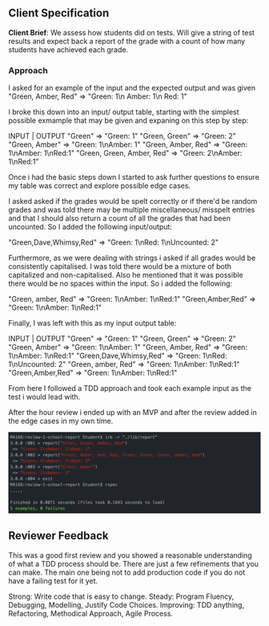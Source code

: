 

## Client Specification

**Client Brief**: We assess how students did on tests. Will give a string of test results and expect back a report of the grade with a count of how many students have achieved each grade.

### Approach

I asked for an example of the input and the expected output and was given "Green, Amber, Red" ⇒ "Green: 1\n Amber: 1\n Red: 1"

I broke this down into an input/ output table, starting with the simplest possible exmample that may be given and expaning on this step by step:

INPUT                        |        OUTPUT
"Green"                      =>      "Green: 1"
"Green, Green"               =>      "Green: 2"
"Green, Amber"               =>      "Green: 1\nAmber: 1"
"Green, Amber, Red"          =>      "Green: 1\nAmber: 1\nRed:1"
"Green, Green, Amber, Red"   =>      "Green: 2\nAmber: 1\nRed:1"


Once i had the basic steps down I started to ask further questions to ensure my table was correct and explore possible edge cases.

I asked asked if the grades would be spelt correctly or if there'd be random grades and was told there may be multiple miscellaneous/ misspelt entries and that I should also return a count of all the grades that had been uncounted. So I added the following input/output:

"Green,Dave,Whimsy,Red"      =>      "Green: 1\nRed: 1\nUncounted: 2"

Furthermore, as we were dealing with strings i asked if all grades would be consistently capitalised. I was told there would be a mixture of both capitalized and non-capitalised. Also he mentioned that it was possible there would be no spaces within the input. So i added the following:

"Green, amber, Red"          =>      "Green: 1\nAmber: 1\nRed:1"
"Green,Amber,Red"          =>      "Green: 1\nAmber: 1\nRed:1"


Finally, I was left with this as my input output table:

INPUT                        |        OUTPUT
"Green"                      =>      "Green: 1"
"Green, Green"               =>      "Green: 2"
"Green, Amber"               =>      "Green: 1\nAmber: 1"
"Green, Amber, Red"          =>      "Green: 1\nAmber: 1\nRed:1"
"Green,Dave,Whimsy,Red"      =>      "Green: 1\nRed: 1\nUncounted: 2"
"Green, amber, Red"          =>      "Green: 1\nAmber: 1\nRed:1"
"Green,Amber,Red"            =>      "Green: 1\nAmber: 1\nRed:1"

From here I followed a TDD approach and took each example input as the test i would lead with.

After the hour review i ended up with an MVP and after the review added in the edge cases in my own time.

![](assets/README-0f8f3ad5.png)

## Reviewer Feedback

This was a good first review and you showed a reasonable
understanding of what a TDD process should be. There are just a few
refinements that you can make. The main one being not to add production code
if you do not have a failing test for it yet.

Strong: Write code that is easy to change.
Steady: Program Fluency, Debugging, Modelling, Justify Code Choices.
Improving: TDD anything, Refactoring, Methodical Approach, Agile Process.
